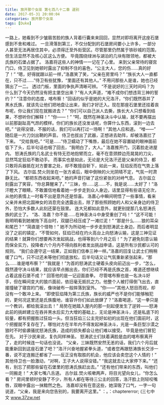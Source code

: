 ```yaml
---
title: 放开那个女巫 第七百八十二章 道别
date: 2017-05-31 20:00:04
categories: 放开那个女巫
tags: [Duke]
---
```


一路上，她看到不少皱眉苦脸的族人背着行囊来来回回，显然对即将离开这座石堡感到不舍和难过。
一旦滑落到第三，不仅分配到的石堡房间要小上许多，一部分人甚至无法再居住其中，必须得迁至外街营区。尽管那里仍然属于铁砂城的范围，但生活显然不及核心区这么方便。
毕竟围绕绿洲与湖泊的几块有限领地，都被大氏族的石堡占据了。
洛嘉将这些人的神情一一记在了心里。
来到父亲常待的寝宫门口，侍卫见到她顿时露出了抑制不住的喜色，“公主大人，您的伤……真的好了！”
“嗯，好得就跟以前一样，”洛嘉笑了笑，“父亲在房里吗？”
“族长大人一直都在，只不过……”侍卫有些犹豫，“里面还有其他人。”
不用问那些人是谁，她也已经猜出了一二。
透过门板，里面的争执声清晰可辨。
“不是说好的三天时间吗？为什么到了今天仍然没有把主堡空出来？”有人大声道，“难不成你们想违背三神的誓约？”
“注意你的态度，喀布察！”回话的似乎是她的大兄洛汗，“你们既然吞并了黑水氏族，就该先让他们把地盘让出来，我们才好迁入。现在那座石堡里还挂着丧布呢，你让我们现在就搬进去？”
“你们可以自己派人去撕，族长大人只想看到结果，不想听你们解释！”
“你——！”
“呵，既然在神圣决斗中认输，就不要再摆出以前那副趾高气昂的模样。你们的族长还没发话呢，你算什么东西，滚到一边去吧。”
“说得没错，不服的话，我们可以再打过一场啊！”其他人应和道。
“噌——”
随后是一片刀剑出鞘的声音。
侍卫也拔出了武器，正想进去助阵，却被洛嘉拦了下来。
“交给我吧。”
“可是……”侍卫蠕动了下嘴唇，最后在她不容置疑的眼神面前低下了头，后半句话也咽了回去，“我明白了，大人。”
洛嘉推开门，沉着脸走进屋内。
怒涛氏族的几名武士有恃无恐地抱臂而立，毫不在意颈脖边亮晃晃的刀尖，显然笃定狂焰不敢动手。
而事实也是如此，无论是大兄洛汗还是父亲的侍卫，都只敢将兵器抵在对方要害之处，却不敢擅自斩下，如此一来，狂焰反而在气势上落了下风。
古尔兹.焚火则坐在一张方桌后，眼中倒映的火光阴晴不定，气氛一时肃静无比。
“都把东西收起来吧。”
她的声音打破了这份紧张的对峙气息。
古尔兹立刻露出了笑容，“你总算醒来了。”
“三妹，你……这……不，我是说……太好了！”洛汗瞪大了眼睛，不敢置信地看着她一步步走到众人身边，话里显得有些语无伦次，从他的表情上一时看不出是意外还是惊喜。
洛嘉心中瞬间明悟了一些事情，看来父亲并未把北国神女的消息完全透露出去，除了那些照顾她的人和父亲身边的侍卫外，恐怕大多数人此刻还蒙在鼓里。
连大兄都如此意外，就更别提那几名怒涛氏族的武士了。
“洛、洛嘉？你不是……在神圣决斗中身受重创了吗！”
“这不可能！我明明看到她被拖下高台时，双腿已经压成了一滩烂泥！”
“那是什么……狼的耳朵和尾巴？”
“简直是个怪物！”
她不为所动地一步步走到怒涛武士身边，而后者明显没了之前的镇定，“不管如何，狂焰已经在灼火高台上向怒涛认输，这是三神见证的结果！就算你们想要再次发起挑战，也得等到六个月之后！”
为了避免刻意认输而保全实力，投降者六个月内不得向胜利者发出挑战申请，这是所有沙民都认可的规则。
“我们会遵守这一结果，正如我们信奉三神一样。”洛嘉的回复让武士们稍稍缓了口气，只不过还未等他们彻底放松，后半句话又让气氛重新紧张起来，“那么……谁是喀布察？”
“我就是！”为首的怒涛武士硬着头皮向前迈出一步，“怎么，既然遵守决斗结果，就应该早点搬出去，你们已经不再是氏族之首，难道还想继续占着这座石堡不成？”
回答他的是一记迎面直拳。
尽管喀布察也是一名决斗好手，但在瞬间变大的狼爪面前，依旧毫无抵抗之力。他整个人被打得倒飞出去，直接撞破了寝宫的门板，像块破布一般摔落到室外。
“你——”其他人怒目而视，却没有一个敢冲上来。
“即使狂焰降为第三氏族，族长的威严也不是你们能够触犯的，更何况这里还是氏族腹地，谁容许你们如此放肆了？”洛嘉喝道，“这一拳只是一个教训，都给我滚出去！”
局势在她踏入屋内的那一刻起便发生了逆转——怒涛此前的挑衅建立在吞并黑水后实力大增的基础上，无论是神圣决斗，还是私底下的较量，都有把握胜过狂焰一头。但当狂焰三公主完好如初的出现在他们面前时，这个把握就不复存在了。哪怕对方在半年内不得发起神圣决斗，光是一条巨型沙漠之狼时不时偷袭骚扰怒涛氏族，造成的损失都会让他们难以接受。
毕竟是他们冒犯在先。
对于沙民来说，复仇同样神圣。
怒涛武士们扶着满脸是血的喀布察离开了，走的时候连一句话也没说。
“父亲，三妹既然安然无恙的话，我们六个月后就能重新回到这座石堡了吧？”洛汗兴奋地握紧拳头道，“或者您再跟怒涛族长交涉一番，说不定连搬迁都省了——反正没有取胜的机会，他应该会卖您这个人情的！”
其他侍卫也一脸激动，“对啊，王子大人说得没错。”
“我这就去让大家停下来。”
“还有，别忘了把那些留在石堡里的怒涛氏族赶出去。”
“还有他们带来的东西，叫他们一同搬走！”
大家七嘴八舌道。
古尔兹.焚火咳嗽两声，将目光望向女儿，“你怎么看？”
房间里顿时安静了不少，所有人都在等待三公主的回答，洛汗脸上则轻咬嘴唇，双眼中露出一抹黯然之色。
洛嘉却没有在意这些，她深吸了口气，一字一句说道，“父亲，我是来向您告别的，我要离开这里。”
：。：chaptererror;
(三七中文 www.37zw.net